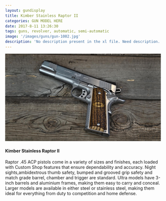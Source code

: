 ```yaml
---
layout: gundisplay
title: Kimber Stainless Raptor II
categories: GUN MODEL HERE
date: 2017-8-11 13:26:30
tags: guns, revolver, automatic, semi-automatic
image: '/images/guns/gun-1002.jpg'
description: 'No description present in the xl file. Need description. Send as a word doc only.'
---
```


<div>
<img src="/images/guns/gun-1002.jpg" alt="Kimber" />
</div>

#### Kimber Stainless Raptor II
Raptor .45 ACP pistols come in a variety of sizes and finishes, each loaded with Custom Shop features that ensure dependability and accuracy. Night sights,ambidextrous thumb safety, bumped and grooved grip safety and match grade barrel, chamber and trigger are standard. Ultra models have 3-inch barrels and aluminium frames, making them easy to carry and conceal. Larger models are available in either steel or stainless steel, making them ideal for everything from duty to competition and home defense.



